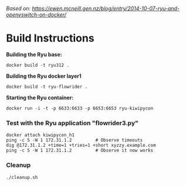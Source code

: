 *Based on: https://ewen.mcneill.gen.nz/blog/entry/2014-10-07-ryu-and-openvswitch-on-docker/*

# Build Instructions

  **Building the Ryu base:**

    docker build -t ryu312 .

 **Building the Ryu docker layer1**

    docker build -t ryu-flowrider .

 **Starting the Ryu container:**

    docker run -i -t -p 6633:6633 -p 6653:6653 ryu-kiwipycon

### Test with the Ryu application "flowrider3.py"

    docker attach kiwipycon_h1
    ping -c 5 -W 1 172.31.1.2         # Observe timeouts
    dig @172.31.1.2 +time=1 +tries=1 +short xyzzy.example.com
    ping -c 5 -W 1 172.31.1.2         # Observe it now works


### Cleanup
    ./cleanup.sh
